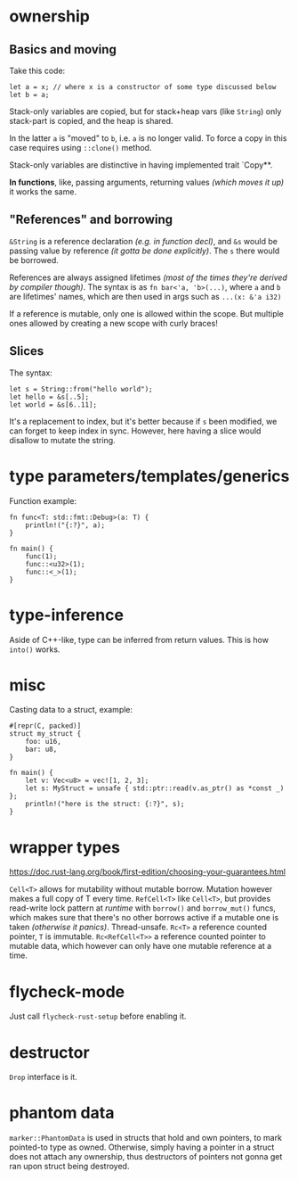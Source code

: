 # ownership

## Basics and moving

Take this code:

    let a = x; // where x is a constructor of some type discussed below
    let b = a;

Stack-only variables are copied, but for stack+heap vars (like `String`) only stack-part is copied, and the heap is shared.

In the latter `a` is "moved" to `b`, i.e. `a` is no longer valid. To force a copy in this case requires using `::clone()` method.

Stack-only variables are distinctive in having implemented trait `Copy**.

**In functions**, like, passing arguments, returning values *(which moves it up)* it works the same.

## "References" and borrowing

`&String` is a reference declaration *(e.g. in function decl)*, and `&s` would be passing value by reference *(it gotta be done explicitly)*. The `s` there would be borrowed.

References are always assigned lifetimes *(most of the times they're derived by compiler though)*. The syntax is as `fn bar<'a, 'b>(...)`, where `a` and `b` are lifetimes' names, which are then used in args such as `...(x: &'a i32)`

If a reference is mutable, only one is allowed within the scope. But multiple ones allowed by creating a new scope with curly braces!

## Slices

The syntax:

    let s = String::from("hello world");
    let hello = &s[..5];
    let world = &s[6..11];

It's a replacement to index, but it's better because if `s` been modified, we can forget to keep index in sync. However, here having a slice would disallow to mutate the string.

# type parameters/templates/generics

Function example:

    fn func<T: std::fmt::Debug>(a: T) {
        println!("{:?}", a);
    }

    fn main() {
        func(1);
        func::<u32>(1);
        func::<_>(1);
    }

# type-inference

Aside of C++-like, type can be inferred from return values. This is how `into()` works.

# misc

Casting data to a struct, example:

    #[repr(C, packed)]
    struct my_struct {
        foo: u16,
        bar: u8,
    }

    fn main() {
        let v: Vec<u8> = vec![1, 2, 3];
        let s: MyStruct = unsafe { std::ptr::read(v.as_ptr() as *const _) };
        println!("here is the struct: {:?}", s);
    }

# wrapper types

https://doc.rust-lang.org/book/first-edition/choosing-your-guarantees.html

`Cell<T>` allows for mutability without mutable borrow. Mutation however makes a full copy of T every time.
`RefCell<T>` like `Cell<T>`, but provides read-write lock pattern at *runtime* with `borrow()` and `borrow_mut()` funcs, which makes sure that there's no other borrows active if a mutable one is taken *(otherwise it panics)*. Thread-unsafe.
`Rc<T>` a reference counted pointer, `T` is immutable.
`Rc<RefCell<T>>` a reference counted pointer to mutable data, which however can only have one mutable reference at a time.

# flycheck-mode

Just call `flycheck-rust-setup` before enabling it.

# destructor

`Drop` interface is it.

# phantom data

`marker::PhantomData` is used in structs that hold and own pointers, to mark pointed-to type as owned. Otherwise, simply having a pointer in a struct does not attach any ownership, thus destructors of pointers not gonna get ran upon struct being destroyed.
